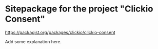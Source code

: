 Sitepackage for the project "Clickio Consent"
==============================================================

https://packagist.org/packages/clickio/clickio-consent

Add some explanation here.
